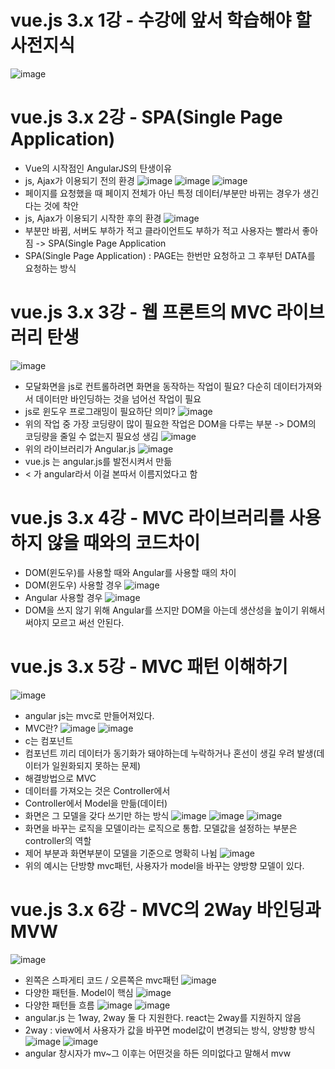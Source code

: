 # vue.js 3.x 1강 - 수강에 앞서 학습해야 할 사전지식
![image](https://github.com/resti999/TIL/assets/40667871/c6a972fb-1e9d-4b9f-866f-fe06b5f66ec4)

# vue.js 3.x 2강 - SPA(Single Page Application)
* Vue의 시작점인 AngularJS의 탄생이유
* js, Ajax가 이용되기 전의 환경
![image](https://github.com/resti999/TIL/assets/40667871/6eb1996d-ad43-414a-98f7-60d1ddf77cb8)
![image](https://github.com/resti999/TIL/assets/40667871/f3a1e833-1713-4d33-ab87-d1f4fa6a25da)
![image](https://github.com/resti999/TIL/assets/40667871/6d6b13ff-58e1-42e8-a7f2-76a67f64a9f3)
* 페이지를 요청했을 때 페이지 전체가 아닌 특정 데이터/부분만 바뀌는 경우가 생긴다는 것에 착안
* js, Ajax가 이용되기 시작한 후의 환경
![image](https://github.com/resti999/TIL/assets/40667871/84848a3a-4d4c-4230-8c16-4b7c00a386ac)
* 부분만 바뀜, 서버도 부하가 적고 클라이언트도 부하가 적고 사용자는 빨라서 좋아짐 -> SPA(Single Page Application
* SPA(Single Page Application) : PAGE는 한번만 요청하고 그 후부턴 DATA를 요청하는 방식

# vue.js 3.x 3강 - 웹 프론트의 MVC 라이브러리 탄생
![image](https://github.com/resti999/TIL/assets/40667871/52a323ed-317b-4558-b8f2-8304919d921f)
* 모달화면을 js로 컨트롤하려면 화면을 동작하는 작업이 필요? 다순히 데이터가져와서 데이터만 바인딩하는 것을 넘어선 작업이 필요
* js로 윈도우 프로그래밍이 필요하단 의미?
![image](https://github.com/resti999/TIL/assets/40667871/f396bead-8bd6-47e4-a512-5ef901f7154a)
* 위의 작업 중 가장 코딩량이 많이 필요한 작업은 DOM을 다루는 부분 -> DOM의 코딩량을 줄일 수 없는지 필요성 생김
![image](https://github.com/resti999/TIL/assets/40667871/bac3cd06-1381-4b81-8132-730ac1040b37)
* 위의 라이브러리가 Angular.js
![image](https://github.com/resti999/TIL/assets/40667871/5bac2567-8a07-4e2a-8a76-6d34d2ac4ad3)
* vue.js 는 angular.js를 발전시켜서 만듦
* < 가 angular라서 이걸 본따서 이름지었다고 함

# vue.js 3.x 4강 - MVC 라이브러리를 사용하지 않을 때와의 코드차이
* DOM(윈도우)를 사용할 때와 Angular를 사용할 때의 차이
* DOM(윈도우) 사용할 경우
![image](https://github.com/resti999/TIL/assets/40667871/0e750366-f6ab-4bdc-8b46-6b67156e6b11)
* Angular 사용할 경우
![image](https://github.com/resti999/TIL/assets/40667871/6e8f9cb8-d6a3-4a56-bd14-a745dbc1833c)
* DOM을 쓰지 않기 위해 Angular를 쓰지만 DOM을 아는데 생산성을 높이기 위해서 써야지 모르고 써선 안된다.

# vue.js 3.x 5강 - MVC 패턴 이해하기
![image](https://github.com/resti999/TIL/assets/40667871/994f60f2-3899-4b7c-b2c9-d9b861919363)
* angular js는 mvc로 만들어져있다.
* MVC란?
![image](https://github.com/resti999/TIL/assets/40667871/2eec8d3b-d92e-4d11-a060-a74b6d48b0d7)
![image](https://github.com/resti999/TIL/assets/40667871/46bbda72-434c-42c0-9080-524876dbe6af)
* c는 컴포넌트
* 컴포넌트 끼리 데이터가 동기화가 돼야하는데 누락하거나 혼선이 생길 우려 발생(데이터가 일원화되지 못하는 문제)
* 해결방법으로 MVC
* 데이터를 가져오는 것은 Controller에서
* Controller에서 Model을 만듦(데이터)
* 화면은 그 모델을 갖다 쓰기만 하는 방식
![image](https://github.com/resti999/TIL/assets/40667871/810009cb-70ee-468c-817c-8bed8418433b)
![image](https://github.com/resti999/TIL/assets/40667871/4055735d-0c43-453e-9e6a-a8365e92ab83)
![image](https://github.com/resti999/TIL/assets/40667871/37275bf2-eb27-4128-b648-54f4b49a9849)
* 화면을 바꾸는 로직을 모델이라는 로직으로 통합. 모델값을 설정하는 부분은 controller의 역할
* 제어 부분과 화면부분이 모델을 기준으로  명확히 나뉨
![image](https://github.com/resti999/TIL/assets/40667871/a547afab-c01c-4892-bf57-015feb98d78f)
* 위의 예시는 단방향 mvc패턴, 사용자가 model을 바꾸는 양방향 모델이 있다.

# vue.js 3.x 6강 - MVC의 2Way 바인딩과 MVW
![image](https://github.com/resti999/TIL/assets/40667871/23b2fa77-eb8c-48f1-abe0-f4e8d24864b7)
* 왼쪽은 스파게티 코드 / 오른쪽은 mvc패턴
![image](https://github.com/resti999/TIL/assets/40667871/13ff5e03-25e4-4cb7-b0c8-f661a3864e89)
* 다양한 패턴들.  Model이 핵심
![image](https://github.com/resti999/TIL/assets/40667871/4d099fce-400a-4119-ac01-99e67764ba74)
* 다양한 패턴들 흐름
![image](https://github.com/resti999/TIL/assets/40667871/467e1a23-6587-47b2-99db-5564ccc8b803)
![image](https://github.com/resti999/TIL/assets/40667871/9ebc228a-c148-4476-b369-dd35d26ad17b)
* angular.js 는 1way, 2way 둘 다 지원한다. react는 2way를 지원하지 않음
* 2way : view에서 사용자가 값을 바꾸면 model값이 변경되는 방식, 양방향 방식
![image](https://github.com/resti999/TIL/assets/40667871/7cdaa79f-4a71-42de-9b7e-0053e9614f6c)
![image](https://github.com/resti999/TIL/assets/40667871/95376ad4-e046-4550-9985-c6e24d7b1c30)
* angular 창시자가 mv~그 이후는 어떤것을 하든 의미없다고 말해서 mvw






